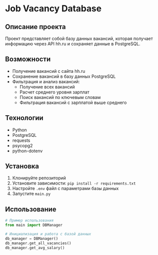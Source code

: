 # Job Vacancy Database

## Описание проекта
Проект представляет собой базу данных вакансий, которая получает информацию через API hh.ru и сохраняет данные в PostgreSQL.

## Возможности
- Получение вакансий с сайта hh.ru
- Сохранение вакансий в базу данных PostgreSQL
- Фильтрация и анализ вакансий:
  - Получение всех вакансий
  - Расчет среднего уровня зарплат
  - Поиск вакансий по ключевым словам
  - Фильтрация вакансий с зарплатой выше среднего

## Технологии
- Python
- PostgreSQL
- requests
- psycopg2
- python-dotenv

## Установка
1. Клонируйте репозиторий
2. Установите зависимости: `pip install -r requirements.txt`
3. Настройте `.env` файл с параметрами базы данных
4. Запустите `main.py`

## Использование
```python
# Пример использования
from main import DBManager

# Инициализация и работа с базой данных
db_manager = DBManager()
db_manager.get_all_vacancies()
db_manager.get_avg_salary()